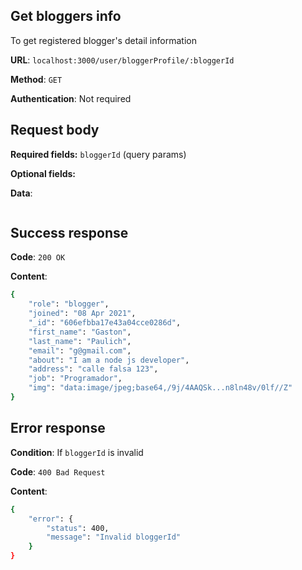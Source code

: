 ## Get bloggers info
To get registered blogger's detail information

**URL**: `localhost:3000/user/bloggerProfile/:bloggerId`

**Method**: `GET`

**Authentication**: Not required

## Request body

**Required fields:** `bloggerId` (query params)

**Optional fields:** 

**Data**:
```bash

```

## Success response
**Code**: `200 OK`

**Content**:
```bash
{
    "role": "blogger",
    "joined": "08 Apr 2021",
    "_id": "606efbba17e43a04cce0286d",
    "first_name": "Gaston",
    "last_name": "Paulich",
    "email": "g@gmail.com",
    "about": "I am a node js developer",
    "address": "calle falsa 123",
    "job": "Programador",
    "img": "data:image/jpeg;base64,/9j/4AAQSk...n8ln48v/0lf//Z"
}
```

## Error response
**Condition**: If `bloggerId` is invalid

**Code**: `400 Bad Request`

**Content**:
```bash
{
    "error": {
        "status": 400,
        "message": "Invalid bloggerId"
    }
}
```